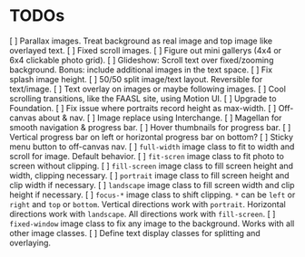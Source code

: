 # TODOs
[ ] Parallax images. Treat background as real image and top image like overlayed text.
[ ] Fixed scroll images.
[ ] Figure out mini gallerys (4x4 or 6x4 clickable photo grid).
[ ] Glideshow: Scroll text over fixed/zooming background. Bonus: include additional images in the text space.
[ ] Fix splash image height.
[ ] 50/50 split image/text layout. Reversible for text/image.
[ ] Text overlay on images or maybe following images.
[ ] Cool scrolling transitions, like the FAASL site, using Motion UI.
[ ] Upgrade to Foundation.
[ ] Fix issue where portraits record height as max-width.
[ ] Off-canvas about & nav.
[ ] Image replace using Interchange.
[ ] Magellan for smooth navigation & progress bar.
[ ] Hover thumbnails for progress bar.
[ ] Vertical progress bar on left or horizontal progress bar on bottom?
[ ] Sticky menu button to off-canvas nav.
[ ] `full-width` image class to fit to width and scroll for image. Default behavior.
[ ] `fit-scren` image class to fit photo to screen without clipping.
[ ] `fill-screen` image class to fill screen height and width, clipping necessary.
[ ] `portrait` image class to fill screen height and clip width if necessary.
[ ] `landscape` image class to fill screen width and clip height if necessary.
[ ] `focus-*` image class to shift clipping. `*` can be `left` or `right` and `top` or `bottom`. Vertical directions work with `portrait`. Horizontal directions work with `landscape`. All directions work with `fill-screen`.
[ ] `fixed-window` image class to fix any image to the background. Works with all other image classes.
[ ] Define text display classes for splitting and overlaying.
